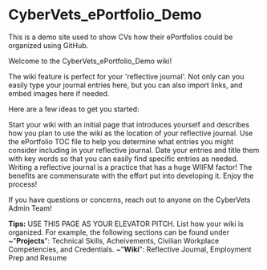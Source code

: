 # CyberVets_ePortfolio_Demo
This is a demo site used to show CVs how their ePortfolios could be organized using GitHub.

Welcome to the CyberVets_ePortfolio_Demo wiki!

The wiki feature is perfect for your 'reflective journal'. Not only can you easily type your journal entries here, but you can also import links, and embed images here if needed.

Here are a few ideas to get you started:

Start your wiki with an initial page that introduces yourself and describes how you plan to use the wiki as the location of your reflective journal.
Use the ePortfolio TOC file to help you determine what entries you might consider including in your reflective journal.
Date your entries and title them with key words so that you can easily find specific entries as needed.
Writing a reflective journal is a practice that has a huge WIIFM factor! The benefits are commensurate with the effort put into developing it. Enjoy the process!

If you have questions or concerns, reach out to anyone on the CyberVets Admin Team!

**Tips:**
USE THIS PAGE AS YOUR ELEVATOR PITCH.
List how your wiki is organized. 
For example, the following sections can be found under 
~"**Projects**": Technical Skills, Acheivements, Civilian Workplace Competencies, and Credentials. 
~"**Wiki**": Reflective Journal, Employment Prep and Resume
